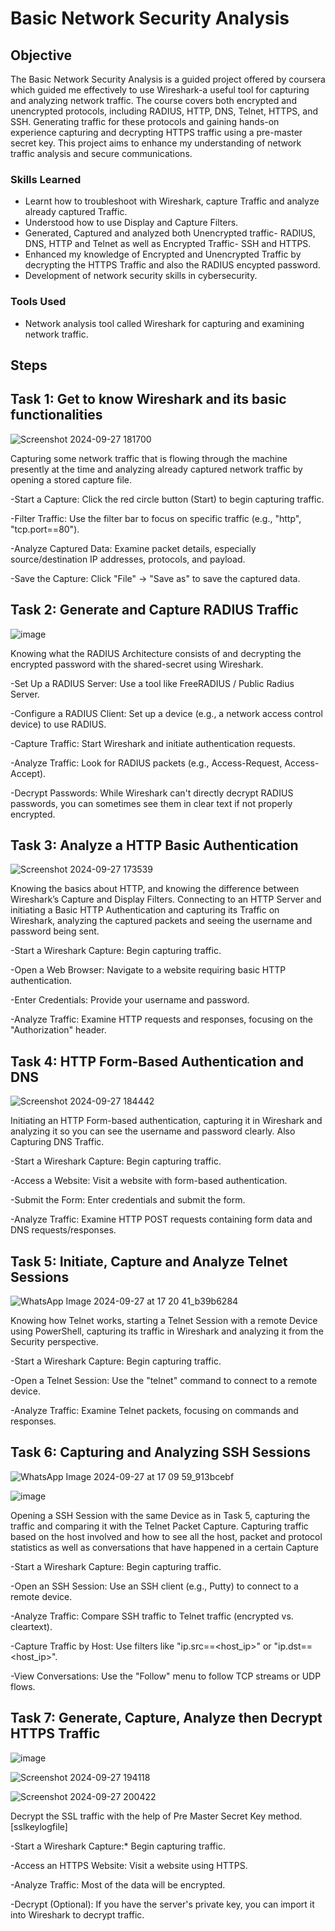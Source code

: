 # Basic Network Security Analysis

## Objective

The Basic Network Security Analysis is a guided project offered by coursera which guided me effectively to use Wireshark-a useful tool for capturing and analyzing network traffic. The course covers both encrypted and unencrypted protocols, including RADIUS, HTTP, DNS, Telnet, HTTPS, and SSH. Generating traffic for these protocols and gaining hands-on experience capturing and decrypting HTTPS traffic using a pre-master secret key. This project aims to enhance my understanding of network traffic analysis and secure communications.

### Skills Learned

- Learnt how to troubleshoot with Wireshark, capture Traffic and analyze already captured Traffic.
- Understood how to use Display and Capture Filters.
- Generated, Captured and analyzed both Unencrypted traffic- RADIUS, DNS, HTTP and Telnet as well as Encrypted Traffic- SSH and HTTPS.  
- Enhanced my knowledge of Encrypted and Unencrypted Traffic by decrypting the HTTPS Traffic and also the RADIUS encypted password.
- Development of network security skills in cybersecurity.

### Tools Used

- Network analysis tool called Wireshark for capturing and examining network traffic.

## Steps

## Task 1: Get to know Wireshark and its basic functionalities

![Screenshot 2024-09-27 181700](https://github.com/user-attachments/assets/77fc86b3-05c5-464c-8810-849aa710f80a)


Capturing some network traffic that is flowing through the machine presently at the time and analyzing already captured network traffic by opening a stored capture file.

-Start a Capture: Click the red circle button (Start) to begin capturing traffic.

-Filter Traffic: Use the filter bar to focus on specific traffic (e.g., "http", "tcp.port==80").

-Analyze Captured Data: Examine packet details, especially source/destination IP addresses, protocols, and payload.

-Save the Capture: Click "File" -> "Save as" to save the captured data.





## Task 2: Generate and Capture RADIUS Traffic

![image](https://github.com/user-attachments/assets/a6b078ab-8947-41e9-9636-81f28e47878b)


Knowing what the RADIUS Architecture consists of and decrypting the encrypted password with the shared-secret using Wireshark.

-Set Up a RADIUS Server: Use a tool like FreeRADIUS / Public Radius Server.

-Configure a RADIUS Client: Set up a device (e.g., a network access control device) to use RADIUS.

-Capture Traffic: Start Wireshark and initiate authentication requests.

-Analyze Traffic: Look for RADIUS packets (e.g., Access-Request, Access-Accept).

-Decrypt Passwords: While Wireshark can't directly decrypt RADIUS passwords, you can sometimes see them in clear text if not properly encrypted.






## Task 3: Analyze a HTTP Basic Authentication

![Screenshot 2024-09-27 173539](https://github.com/user-attachments/assets/7bef794f-51e0-417d-9e74-61a578eb7422)


Knowing the basics about HTTP, and knowing the difference between Wireshark’s Capture and Display Filters. Connecting to an HTTP Server and initiating a Basic HTTP Authentication and capturing its Traffic on Wireshark, analyzing the captured packets and seeing the username and password being sent.


 -Start a Wireshark Capture: Begin capturing traffic.
 
 -Open a Web Browser: Navigate to a website requiring basic HTTP authentication.
 
 -Enter Credentials: Provide your username and password.
 
 -Analyze Traffic: Examine HTTP requests and responses, focusing on the "Authorization" header.




## Task 4: HTTP Form-Based Authentication and DNS

![Screenshot 2024-09-27 184442](https://github.com/user-attachments/assets/5b538f5d-12e2-4cf4-9832-a6f832921a48)


Initiating an HTTP Form-based authentication, capturing it in Wireshark and analyzing it so you can see the username and password clearly. Also Capturing DNS Traffic.


  -Start a Wireshark Capture: Begin capturing traffic.

  -Access a Website: Visit a website with form-based authentication.
  
  -Submit the Form: Enter credentials and submit the form.
  
  -Analyze Traffic: Examine HTTP POST requests containing form data and DNS requests/responses.






## Task 5: Initiate, Capture and Analyze Telnet Sessions

![WhatsApp Image 2024-09-27 at 17 20 41_b39b6284](https://github.com/user-attachments/assets/bca6406a-dffb-4a92-865c-5dd4e4552d49)


 Knowing how Telnet works, starting a Telnet Session with a remote Device using PowerShell, capturing its traffic in Wireshark and analyzing it from the Security perspective.



 -Start a Wireshark Capture: Begin capturing traffic.

 -Open a Telnet Session: Use the "telnet" command to connect to a remote device.
 
 -Analyze Traffic: Examine Telnet packets, focusing on commands and responses.







## Task 6: Capturing and Analyzing SSH Sessions

![WhatsApp Image 2024-09-27 at 17 09 59_913bcebf](https://github.com/user-attachments/assets/78db46cb-bab7-4321-a1c5-d0f98008c5ac)


![image](https://github.com/user-attachments/assets/7e81a0a4-1fa2-4958-9a10-49a6d3341857)



Opening a SSH Session with the same Device as in Task 5, capturing the traffic and comparing it with the Telnet Packet Capture. Capturing traffic based on the host involved and how to see all the host, packet and protocol statistics as well as conversations that have happened in a certain Capture



-Start a Wireshark Capture: Begin capturing traffic.

-Open an SSH Session: Use an SSH client (e.g., Putty) to connect to a remote device.

-Analyze Traffic: Compare SSH traffic to Telnet traffic (encrypted vs. cleartext).

-Capture Traffic by Host: Use filters like "ip.src==<host_ip>" or "ip.dst==<host_ip>".

-View Conversations: Use the "Follow" menu to follow TCP streams or UDP flows.






## Task 7: Generate, Capture, Analyze then Decrypt HTTPS Traffic


![image](https://github.com/user-attachments/assets/fa1f53e1-00f7-405b-a816-8b837b04dc89)

![Screenshot 2024-09-27 194118](https://github.com/user-attachments/assets/d1197104-e248-4883-95b6-2b0f40d6c8ac)

![Screenshot 2024-09-27 200422](https://github.com/user-attachments/assets/09abe775-e46c-4b29-8662-018b3b3c28de)


Decrypt the SSL traffic with the help of Pre Master Secret Key method.[sslkeylogfile]


 -Start a Wireshark Capture:* Begin capturing traffic.

 -Access an HTTPS Website: Visit a website using HTTPS.
 
 -Analyze Traffic: Most of the data will be encrypted.
 
 -Decrypt (Optional): If you have the server's private key, you can import it into Wireshark to decrypt traffic.

